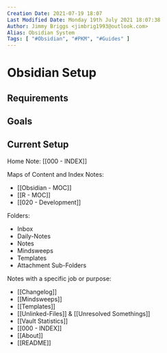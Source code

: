 ```yaml
---
Creation Date: 2021-07-19 18:07
Last Modified Date: Monday 19th July 2021 18:07:38
Author: Jimmy Briggs <jimbrig1993@outlook.com>
Alias: Obsidian System
Tags: [ "#Obsidian", "#PKM", "#Guides" ]
---
```


# Obsidian Setup

## Requirements

## Goals

## Current Setup

Home Note: [[000 - INDEX]]

Maps of Content and Index Notes:

- [[Obsidian - MOC]]
- [[R - MOC]]
- [[020 - Development]]


Folders:

- Inbox
- Daily-Notes
- Notes
- Mindsweeps
- Templates
- Attachment Sub-Folders

Notes with a specific job or purpose:

- [[Changelog]]
- [[Mindsweeps]]
- [[Templates]]
- [[Unlinked-Files]] & [[Unresolved Somethings]]
- [[Vault Statistics]]
- [[000 - INDEX]]
- [[About]]
- [[README]]


